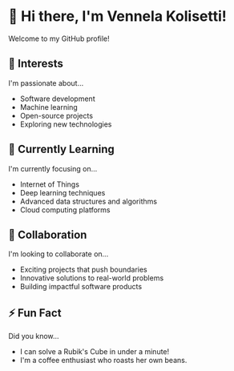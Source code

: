 # 👋 Hi there, I'm Vennela Kolisetti!

Welcome to my GitHub profile! 

## 👀 Interests

I'm passionate about...

- Software development
- Machine learning
- Open-source projects
- Exploring new technologies

## 🌱 Currently Learning

I'm currently focusing on...

- Internet of Things 
- Deep learning techniques
- Advanced data structures and algorithms
- Cloud computing platforms

## 💞️ Collaboration

I'm looking to collaborate on...

- Exciting projects that push boundaries
- Innovative solutions to real-world problems
- Building impactful software products


## ⚡ Fun Fact

Did you know...

- I can solve a Rubik's Cube in under a minute!
- I'm a coffee enthusiast who roasts her own beans.


<!------Happy Coding------
<!-- Thanks for stopping by! Feel free to connect and collaborate. -->

